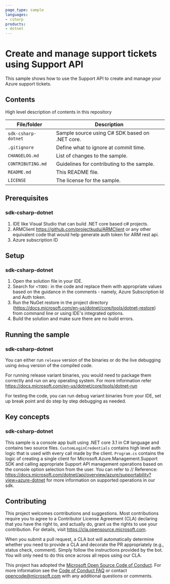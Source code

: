 ```yaml
---
page_type: sample
languages:
- csharp
products:
- dotnet
---
```


# Create and manage support tickets using Support API 

<!-- 
Guidelines on README format: https://review.docs.microsoft.com/help/onboard/admin/samples/concepts/readme-template?branch=master

Guidance on onboarding samples to docs.microsoft.com/samples: https://review.docs.microsoft.com/help/onboard/admin/samples/process/onboarding?branch=master

Taxonomies for products and languages: https://review.docs.microsoft.com/new-hope/information-architecture/metadata/taxonomies?branch=master
-->

This sample shows how to use the Support API to create and manage your Azure support tickets. 

## Contents

High level description of contents in this repository

| File/folder       | Description                                |
|-------------------|--------------------------------------------|
| `sdk-csharp-dotnet`             | Sample source using C# SDK based on .NET core.                        |
| `.gitignore`      | Define what to ignore at commit time.      |
| `CHANGELOG.md`    | List of changes to the sample.             |
| `CONTRIBUTING.md` | Guidelines for contributing to the sample. |
| `README.md`       | This README file.                          |
| `LICENSE`         | The license for the sample.                |

## Prerequisites

### sdk-csharp-dotnet

1. IDE like Visual Studio that can build .NET core based c# projects.
2. ARMClient https://github.com/projectkudu/ARMClient or any other equivalent code that would help generate auth token for ARM rest api.
3. Azure subscription ID

## Setup

### sdk-csharp-dotnet 

1. Open the solution file in your IDE.
2. Search for `<TODO:` in the code and replace them with appropriate values based on the guidance in the comments - namely, Azure Subscription Id and Auth token. 
3. Run the NuGet restore in the project directory (https://docs.microsoft.com/en-us/dotnet/core/tools/dotnet-restore) from command line or using IDE's integrated options. 
4. Build the solution and make sure there are no build errors.

## Running the sample

### sdk-csharp-dotnet

You can either run `release` version of the binaries or do the live debugging using `debug` version of the compiled code.

For running release variant binaries, you would need to package them correctly and run on any operating system. For more information refer https://docs.microsoft.com/en-us/dotnet/core/tools/dotnet-run

For testing the code, you can run debug variant binaries from your IDE, set up break point and do step by step debugging as needed.

## Key concepts

### sdk-csharp-dotnet 

This sample is a console app built using .NET core 3.1 in C# language and contains two source files. `CustomLoginCredentials` contains high level auth logic that is used with every call made by the client. `Program.cs` contains the logic of creating a single client for Microsoft.Azure.Management.Support SDK and calling appropriate Support API management operations based on the console option selection from the user. You can refer to // Reference: https://docs.microsoft.com/dotnet/api/overview/azure/supportability?view=azure-dotnet for more information on supported operations in our sdk.

## Contributing

This project welcomes contributions and suggestions.  Most contributions require you to agree to a
Contributor License Agreement (CLA) declaring that you have the right to, and actually do, grant us
the rights to use your contribution. For details, visit https://cla.opensource.microsoft.com.

When you submit a pull request, a CLA bot will automatically determine whether you need to provide
a CLA and decorate the PR appropriately (e.g., status check, comment). Simply follow the instructions
provided by the bot. You will only need to do this once across all repos using our CLA.

This project has adopted the [Microsoft Open Source Code of Conduct](https://opensource.microsoft.com/codeofconduct/).
For more information see the [Code of Conduct FAQ](https://opensource.microsoft.com/codeofconduct/faq/) or
contact [opencode@microsoft.com](mailto:opencode@microsoft.com) with any additional questions or comments.
